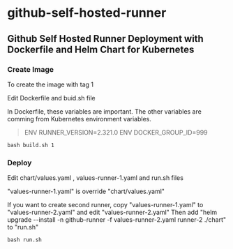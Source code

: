 # github-self-hosted-runner
## Github Self Hosted Runner Deployment with Dockerfile and Helm Chart for Kubernetes

### Create Image

To create the image with tag 1

Edit Dockerfile and buid.sh file

In Dockerfile, these variables are important. 
The other variables are comming from Kubernetes environment variables.


> ENV RUNNER_VERSION=2.321.0
> ENV DOCKER_GROUP_ID=999

```
bash build.sh 1

```

### Deploy

Edit chart/values.yaml , values-runner-1.yaml and run.sh files

"values-runner-1.yaml" is override "chart/values.yaml"

If you want to create second runner, copy "values-runner-1.yaml" to "values-runner-2.yaml" and edit "values-runner-2.yaml"
Then add "helm  upgrade --install -n github-runner -f values-runner-2.yaml  runner-2 ./chart" to "run.sh"

```
bash run.sh

```





